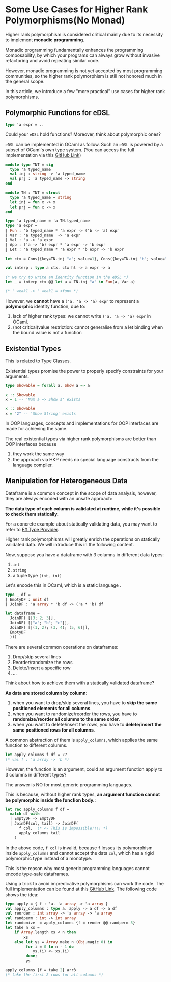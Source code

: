 # Some Use Cases for Higher Rank Polymorphisms(No Monad)

Higher rank polymorphism is considered critical mainly due to its necessity to
implement **monadic programming**.

Monadic programming fundamentally enhances the programming composability,
by which your programs can always grow without invasive refactoring and
avoid repeating similar code.

However, monadic programming is not yet accepted by most programming communities,
so the higher rank polymorphism is still not honored much in the general scope.

In this article, we introduce a few "more practical" use cases for higher rank polymorphisms.

## Polymorphic Functions for eDSL

```ocaml
type 'a expr = ..
```

Could your `eDSL` hold functions? Moreover, think about polymorphic ones?

`eDSL` can be implemented in OCaml as follow. Such an `eDSL` is powered by a subset of OCaml's own type system. (You can access the full implementation via this [GitHub Link](https://gist.github.com/thautwarm/080795ebc7d1c26d1e7f103ceb1ec1ca))

```ocaml
module type TNT = sig
  type 'a typed_name
  val inj : string -> 'a typed_name
  val prj : 'a typed_name -> string
end

module TN : TNT = struct
  type 'a typed_name = string
  let inj = fun x -> x
  let prj = fun x -> x
end

type 'a typed_name = 'a TN.typed_name
type 'a expr =
| Fun : 'b typed_name * 'a expr -> ('b -> 'a) expr
| Var : 'a typed_name  -> 'a expr
| Val : 'a -> 'a expr
| App : ('a -> 'b) expr * 'a expr -> 'b expr
| Let : 'a typed_name * 'a expr * 'b expr -> 'b expr

let ctx = Cons({key=TN.inj "a"; value=1}, Cons({key=TN.inj "b"; value="3"}, Nil))

val interp : type a ctx. ctx hl -> a expr -> a

(* we try to write an identity function in the eDSL *)
let _ = interp ctx @@ let a = TN.inj "a" in Fun(a, Var a)

(* '_weak1 -> '_weak1 = <fun> *)
```

However, we **cannot** have a `('a. 'a -> 'a) expr` to represent a **polymorphic** identity function,
due to:

1. lack of higher rank types: we cannot write `('a. 'a -> 'a) expr` in OCaml.
2. (not critical)value restriction: cannot generalise from a let binding when the bound value is not a function

## Existential Types

This is related to Type Classes.

Existential types promise the power to properly specify constraints for your arguments.

```haskell
type Showable = forall a. Show a => a

x :: Showable
x = 1 -- 'Num a => Show a' exists

x :: Showable
x = "2" -- 'Show String' exists
```

In OOP languages, concepts and implementations for OOP interfaces are made for achieving the same.

The real existential types via higher rank polymorphisms are better than OOP interfaces because

1. they work the same way
2. the approach via HKP needs no special language constructs from the language compiler.

## Manipulation for Heterogeneous Data

Dataframe is a common concept in the scope of data analysis, however, they are always encoded with an unsafe approach:

**The data type of each column is validated at runtime, while it's possible to check them statically.**

For a concrete example about statically validating data, you may want to refer to [F# Type Provider](https://docs.microsoft.com/en-us/dotnet/fsharp/tutorials/type-providers/).

Higher rank polymorphisms will greatly enrich the operations on statically validated data. We will introduce this in the following content.

Now, suppose you have a dataframe with 3 columns in different data types: 
1. `int`
2. `string`
3. a tuple type `(int, int)`

Let's encode this in OCaml, which is a static language .

```ocaml
type _ df =
| EmptyDF : unit df
| JoinDF : 'a array * 'b df -> ('a * 'b) df

let dataframe =
  JoinDF( [|3; 2; 3|],
  JoinDF( [|"a"; "b"; "c"|],
  JoinDF( [|(1, 2); (3, 4); (5, 6)|],
  EmptyDF
  )))
```

There are several common operations on dataframes:

1. Drop/skip several lines
2. Reorder/randomize the rows
3. Delete/insert a specific row
4. ...

Think about how to achieve them with a statically validated dataframe?


**As data are stored column by column**:
1. when you want to drop/skip several lines, you have to **skip the same positioned elements for all columns**.
2. when you want to randomize/reorder the rows, you have to **randomize/reorder all columns to the same order**.
3. when you want to delete/insert the rows, you have to **delete/insert the same positioned rows for all columns**.

A common abstraction of them is `apply_columns`, which applies the same function to different columns.

```ocaml
let apply_columns f df = ??
(* val f : 'a array -> 'b *)
```

However, the function is an argument, could an argument function apply to 3 columns in different types? 

The answer is NO for most generic programming languages.

This is because, without higher rank types, **an argument function cannot be polymorphic inside the function body.**:

```ocaml
let rec apply_columns f df =
  match df with
  | EmptyDF -> EmptyDF
  | JoinDF(col, tail) -> JoinDF(
      f col,  (* <- This is impossible!!!! *)
      apply_columns tail
    )
```

In the above code, `f col` is invalid, because `f` losses its polymorphism inside `apply_columns` and cannot accept the data `col`, which has a rigid polymorphic type instead of a monotype.

This is the reason why most generic programming languages cannot encode type-safe dataframes.

Using a trick to avoid impredicative polymorphisms can work the code. The full implementation can be found at this [GitHub Link](https://gist.github.com/thautwarm/01ab69d4ae2420cd4ec6b7cb7607d425). The following code shows the idea:

```ocaml
type apply = { f : 'a. 'a array -> 'a array }
val apply_columns : type a. apply -> a df -> a df
val reorder : int array -> 'a array -> 'a array
val randperm : int -> int array
let randomize  = apply_columns {f = reoder @@ randperm 3}
let take n xs =
    if Array.length xs < n then
        xs
    else let ys = Array.make n (Obj.magic 0) in
         for i = 0 to n - 1 do
            ys.(i) <- xs.(i)
         done;
         ys

apply_columns {f = take 2} arr3
(* take the first 2 rows for all columns *)
```